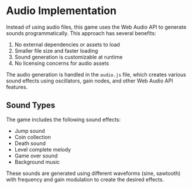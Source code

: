 # Audio Implementation

Instead of using audio files, this game uses the Web Audio API to generate sounds programmatically. This approach has several benefits:

1. No external dependencies or assets to load
2. Smaller file size and faster loading
3. Sound generation is customizable at runtime
4. No licensing concerns for audio assets

The audio generation is handled in the `audio.js` file, which creates various sound effects using oscillators, gain nodes, and other Web Audio API features.

## Sound Types

The game includes the following sound effects:

- Jump sound
- Coin collection
- Death sound
- Level complete melody
- Game over sound
- Background music

These sounds are generated using different waveforms (sine, sawtooth) with frequency and gain modulation to create the desired effects.